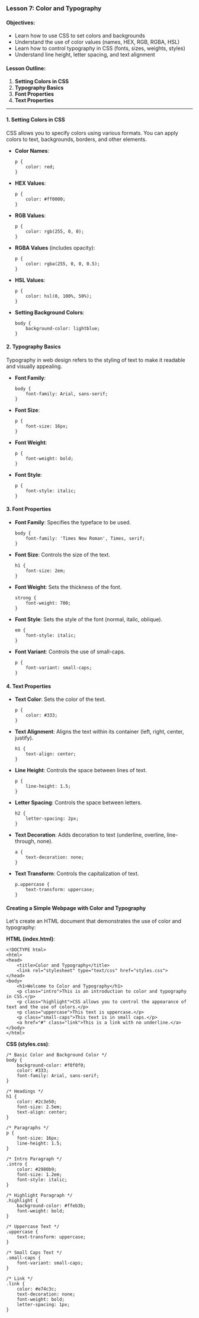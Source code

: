 ### Lesson 7: Color and Typography

#### Objectives:

* Learn how to use CSS to set colors and backgrounds
* Understand the use of color values (names, HEX, RGB, RGBA, HSL)
* Learn how to control typography in CSS (fonts, sizes, weights, styles)
* Understand line height, letter spacing, and text alignment

#### Lesson Outline:

1.  **Setting Colors in CSS**
2.  **Typography Basics**
3.  **Font Properties**
4.  **Text Properties**

* * *

#### 1\. Setting Colors in CSS

CSS allows you to specify colors using various formats. You can apply colors to text, backgrounds, borders, and other elements.

* **Color Names**:
    
    ```
    p {
        color: red;
    }
    ``` 
    
* **HEX Values**:
    
    ```
    p {
        color: #ff0000;
    }
    ``` 
    
* **RGB Values**:
    
    ```
    p {
        color: rgb(255, 0, 0);
    }
    ``` 
    
* **RGBA Values** (includes opacity):
    
    ```
    p {
        color: rgba(255, 0, 0, 0.5);
    }
    ``` 
    
* **HSL Values**:
    
    ```
    p {
        color: hsl(0, 100%, 50%);
    }
    ``` 
    
* **Setting Background Colors**:
    
    ```
    body {
        background-color: lightblue;
    }
    ``` 
    

#### 2\. Typography Basics

Typography in web design refers to the styling of text to make it readable and visually appealing.

* **Font Family**:
    
    ```
    body {
        font-family: Arial, sans-serif;
    }
    ``` 
    
* **Font Size**:
    
    ```
    p {
        font-size: 16px;
    }
    ``` 
    
* **Font Weight**:
    
    ```
    p {
        font-weight: bold;
    }
    ``` 
    
* **Font Style**:
    
    ```
    p {
        font-style: italic;
    }
    ``` 
    

#### 3\. Font Properties

* **Font Family**: Specifies the typeface to be used.
    
    ```
    body {
        font-family: 'Times New Roman', Times, serif;
    }
    ``` 
    
* **Font Size**: Controls the size of the text.
    
    ```
    h1 {
        font-size: 2em;
    }
    ``` 
    
* **Font Weight**: Sets the thickness of the font.
    
    ```
    strong {
        font-weight: 700;
    }
    ``` 
    
* **Font Style**: Sets the style of the font (normal, italic, oblique).
    
    ```
    em {
        font-style: italic;
    }
    ``` 
    
* **Font Variant**: Controls the use of small-caps.
    
    ```
    p {
        font-variant: small-caps;
    }
    ``` 
    

#### 4\. Text Properties

* **Text Color**: Sets the color of the text.
    
    ```
    p {
        color: #333;
    }
    ``` 
    
* **Text Alignment**: Aligns the text within its container (left, right, center, justify).
    
    ```
    h1 {
        text-align: center;
    }
    ``` 
    
* **Line Height**: Controls the space between lines of text.
    
    ```
    p {
        line-height: 1.5;
    }
    ``` 
    
* **Letter Spacing**: Controls the space between letters.
    
    ```
    h2 {
        letter-spacing: 2px;
    }
    ``` 
    
* **Text Decoration**: Adds decoration to text (underline, overline, line-through, none).
    
    ```
    a {
        text-decoration: none;
    }
    ``` 
    
* **Text Transform**: Controls the capitalization of text.
    
    ```
    p.uppercase {
        text-transform: uppercase;
    }
    ``` 
    

#### Creating a Simple Webpage with Color and Typography

Let's create an HTML document that demonstrates the use of color and typography:

**HTML (index.html)**:

```
<!DOCTYPE html>
<html>
<head>
    <title>Color and Typography</title>
    <link rel="stylesheet" type="text/css" href="styles.css">
</head>
<body>
    <h1>Welcome to Color and Typography</h1>
    <p class="intro">This is an introduction to color and typography in CSS.</p>
    <p class="highlight">CSS allows you to control the appearance of text and the use of colors.</p>
    <p class="uppercase">This text is uppercase.</p>
    <p class="small-caps">This text is in small caps.</p>
    <a href="#" class="link">This is a link with no underline.</a>
</body>
</html>
``` 

**CSS (styles.css)**:

```
/* Basic Color and Background Color */
body {
    background-color: #f0f0f0;
    color: #333;
    font-family: Arial, sans-serif;
}

/* Headings */
h1 {
    color: #2c3e50;
    font-size: 2.5em;
    text-align: center;
}

/* Paragraphs */
p {
    font-size: 16px;
    line-height: 1.5;
}

/* Intro Paragraph */
.intro {
    color: #2980b9;
    font-size: 1.2em;
    font-style: italic;
}

/* Highlight Paragraph */
.highlight {
    background-color: #ffeb3b;
    font-weight: bold;
}

/* Uppercase Text */
.uppercase {
    text-transform: uppercase;
}

/* Small Caps Text */
.small-caps {
    font-variant: small-caps;
}

/* Link */
.link {
    color: #e74c3c;
    text-decoration: none;
    font-weight: bold;
    letter-spacing: 1px;
}
``` 
